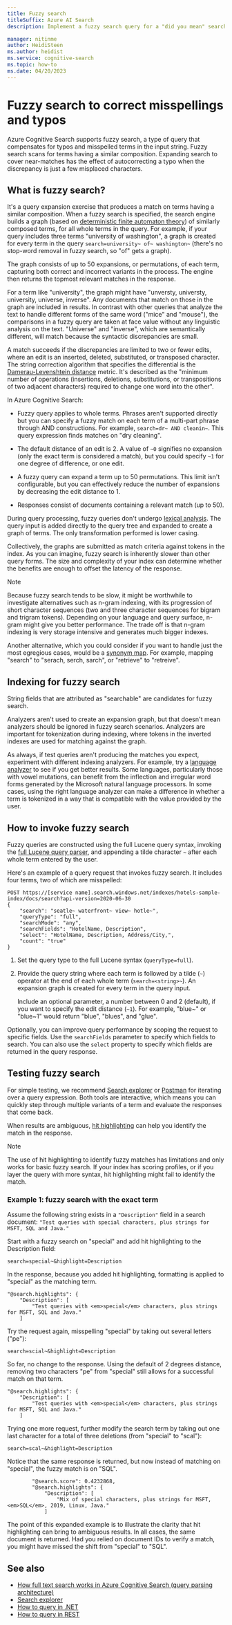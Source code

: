 ```yaml
---
title: Fuzzy search
titleSuffix: Azure AI Search
description: Implement a fuzzy search query for a "did you mean" search experience. Fuzzy search auto-corrects a misspelled term or typo on the query.

manager: nitinme
author: HeidiSteen
ms.author: heidist
ms.service: cognitive-search
ms.topic: how-to
ms.date: 04/20/2023
---
```

# Fuzzy search to correct misspellings and typos

Azure Cognitive Search supports fuzzy search, a type of query that compensates for typos and misspelled terms in the input string. Fuzzy search scans for terms having a similar composition. Expanding search to cover near-matches has the effect of autocorrecting a typo when the discrepancy is just a few misplaced characters. 

## What is fuzzy search?

It's a query expansion exercise that produces a match on terms having a similar composition. When a fuzzy search is specified, the search engine builds a graph (based on [deterministic finite automaton theory](https://en.wikipedia.org/wiki/Deterministic_finite_automaton)) of similarly composed terms, for all whole terms in the query. For example, if your query includes three terms "university of washington", a graph is created for every term  in the query `search=university~ of~ washington~` (there's no stop-word removal in fuzzy search, so "of" gets a graph).

The graph consists of up to 50 expansions, or permutations, of each term, capturing both correct and incorrect variants in the process. The engine then returns the topmost relevant matches in the response. 

For a term like "university", the graph might have "unversty, universty, university, universe, inverse". Any documents that match on those in the graph are included in results. In contrast with other queries that analyze the text to handle different forms of the same word ("mice" and "mouse"), the comparisons in a fuzzy query are taken at face value without any linguistic analysis on the text. "Universe" and "inverse", which are semantically different, will match because the syntactic discrepancies are small.

A match succeeds if the discrepancies are limited to two or fewer edits, where an edit is an inserted, deleted, substituted, or transposed character. The string correction algorithm that specifies the differential is the [Damerau-Levenshtein distance](https://en.wikipedia.org/wiki/Damerau%E2%80%93Levenshtein_distance) metric. It's described as the "minimum number of operations (insertions, deletions, substitutions, or transpositions of two adjacent characters) required to change one word into the other". 

In Azure Cognitive Search:

+ Fuzzy query applies to whole terms. Phrases aren't supported directly but you can specify a fuzzy match on each term of a multi-part phrase through AND constructions. For example, `search=dr~ AND cleanin~`.  This query expression finds matches on "dry cleaning".

+ The default distance of an edit is 2. A value of `~0` signifies no expansion (only the exact term is considered a match), but you could specify `~1` for one degree of difference, or one edit. 

+ A fuzzy query can expand a term up to 50 permutations. This limit isn't configurable, but you can effectively reduce the number of expansions by decreasing the edit distance to 1.

+ Responses consist of documents containing a relevant match (up to 50).

During query processing, fuzzy queries don't undergo [lexical analysis](search-lucene-query-architecture.md#stage-2-lexical-analysis). The query input is added directly to the query tree and expanded to create a graph of terms. The only transformation performed is lower casing.

Collectively, the graphs are submitted as match criteria against tokens in the index. As you can imagine, fuzzy search is inherently slower than other query forms. The size and complexity of your index can determine whether the benefits are enough to offset the latency of the response.

> [!NOTE]
> Because fuzzy search tends to be slow, it might be worthwhile to investigate alternatives such as n-gram indexing, with its progression of short character sequences (two and three character sequences for bigram and trigram tokens). Depending on your language and query surface, n-gram might give you better performance. The trade off is that n-gram indexing is very storage intensive and generates much bigger indexes.
>
> Another alternative, which you could consider if you want to handle just the most egregious cases, would be a [synonym map](search-synonyms.md). For example, mapping "search" to "serach, serch, sarch", or "retrieve" to "retreive".

## Indexing for fuzzy search

String fields that are attributed as "searchable" are candidates for fuzzy search.

Analyzers aren't used to create an expansion graph, but that doesn't mean analyzers should be ignored in fuzzy search scenarios. Analyzers are important for tokenization during indexing, where tokens in the inverted indexes are used for matching against the graph.

As always, if test queries aren't producing the matches you expect, experiment with different indexing analyzers. For example, try a [language analyzer](index-add-language-analyzers.md) to see if you get better results. Some languages, particularly those with vowel mutations, can benefit from the inflection and irregular word forms generated by the Microsoft natural language processors. In some cases, using the right language analyzer can make a difference in whether a term is tokenized in a way that is compatible with the value provided by the user.

## How to invoke fuzzy search

Fuzzy queries are constructed using the full Lucene query syntax, invoking the [full Lucene query parser](https://lucene.apache.org/core/6_6_1/queryparser/org/apache/lucene/queryparser/classic/package-summary.html), and appending a tilde character `~` after each whole term entered by the user.

Here's an example of a query request that invokes fuzzy search. It includes four terms, two of which are misspelled:

```http
POST https://[service name].search.windows.net/indexes/hotels-sample-index/docs/search?api-version=2020-06-30
{
    "search": "seatle~ waterfront~ view~ hotle~",
    "queryType": "full",
    "searchMode": "any",
    "searchFields": "HotelName, Description",
    "select": "HotelName, Description, Address/City,",
    "count": "true"
}
```

1. Set the query type to the full Lucene syntax (`queryType=full`).

1. Provide the query string where each term is followed by a tilde (`~`) operator at the end of each whole term (`search=<string>~`). An expansion graph is created for every term in the query input.

   Include an optional parameter, a number between 0 and 2 (default), if you want to specify the edit distance (`~1`). For example, "blue~" or "blue~1" would return "blue", "blues", and "glue".

Optionally, you can improve query performance by scoping the request to specific fields. Use the `searchFields` parameter to specify which fields to search. You can also use the `select` property to specify which fields are returned in the query response.

## Testing fuzzy search

For simple testing, we recommend [Search explorer](search-explorer.md) or [Postman](search-get-started-rest.md) for iterating over a query expression. Both tools are interactive, which means you can quickly step through multiple variants of a term and evaluate the responses that come back.

When results are ambiguous, [hit highlighting](search-pagination-page-layout.md#hit-highlighting) can help you identify the match in the response. 

> [!NOTE]
> The use of hit highlighting to identify fuzzy matches has limitations and only works for basic fuzzy search. If your index has scoring profiles, or if you layer the query with more syntax, hit highlighting might fail to identify the match. 

### Example 1: fuzzy search with the exact term

Assume the following string exists in a `"Description"` field in a search document: `"Test queries with special characters, plus strings for MSFT, SQL and Java."`

Start with a fuzzy search on "special" and add hit highlighting to the Description field:

```console
search=special~&highlight=Description
```

In the response, because you added hit highlighting, formatting is applied to "special" as the matching term.

```output
"@search.highlights": {
    "Description": [
        "Test queries with <em>special</em> characters, plus strings for MSFT, SQL and Java."
    ]
```

Try the request again, misspelling "special" by taking out several letters ("pe"):

```console
search=scial~&highlight=Description
```

So far, no change to the response. Using the default of 2 degrees distance, removing two characters "pe" from "special" still allows for a successful match on that term.

```output
"@search.highlights": {
    "Description": [
        "Test queries with <em>special</em> characters, plus strings for MSFT, SQL and Java."
    ]
```

Trying one more request, further modify the search term by taking out one last character for a total of three deletions (from "special" to "scal"):

```console
search=scal~&highlight=Description
```

Notice that the same response is returned, but now instead of matching on "special", the fuzzy match is on "SQL".

```output
        "@search.score": 0.4232868,
        "@search.highlights": {
            "Description": [
                "Mix of special characters, plus strings for MSFT, <em>SQL</em>, 2019, Linux, Java."
            ]
```

The point of this expanded example is to illustrate the clarity that hit highlighting can bring to ambiguous results. In all cases, the same document is returned. Had you relied on document IDs to verify a match, you might have missed the shift from "special" to "SQL".

## See also

+ [How full text search works in Azure Cognitive Search (query parsing architecture)](search-lucene-query-architecture.md)
+ [Search explorer](search-explorer.md)
+ [How to query in .NET](./search-get-started-text.md)
+ [How to query in REST](./search-get-started-powershell.md)
